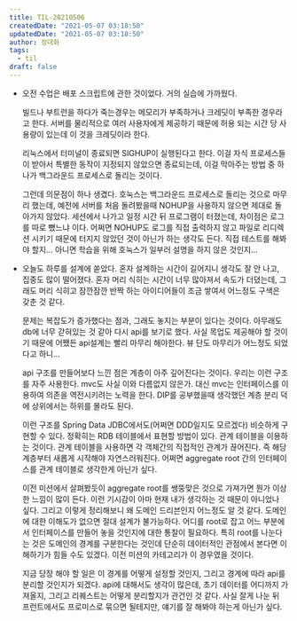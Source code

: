 ```yaml
---
title: TIL-20210506
createdDate: "2021-05-07 03:18:50"
updatedDate: "2021-05-07 03:18:50"
author: 정대화
tags:
  - til
draft: false
---
```


- 오전 수업은 배포 스크립트에 관한 것이었다. 거의 실습에 가까웠다.

  빌드나 부트런을 하다가 죽는경우는 메모리가 부족하거나 크레딧이 부족한 경우라고 한다. 서버를 물리적으로 여러 사용자에게 제공하기 때문에 허용 되는 시간 당 사용량이 있는데 이 것을 크레딧이라 한다.

  리눅스에서 터미널이 종료되면 SIGHUP이 실행된다고 한다. 이걸 자식 프로세스들이 받아서 특별한 동작이 지정되지 않았으면 종료되는데, 이걸 막아주는 방법 중 하나가 백그라운드 프로세스로 돌리는 것이다.

  그런데 의문점이 하나 생겼다. 호눅스는 백그라운드 프로세스로 돌리는 것으로 마무리 했는데, 예전에 서버를 처음 돌려봤을때 NOHUP을 사용하지 않으면 제대로 돌아가지 않았다. 세션에서 나가고 일정 시간 뒤 프로그램이 터졌는데, 차이점은 로그를 따로 뺐느냐 이다. 어쩌면 NOHUP도 로그를 직접 출력하지 않고 파일로 리디렉션 시키기 때문에 터지지 않았던 것이 아닌가 하는 생각도 든다. 직접 테스트를 해봐야 할지... 아니면 학습을 위해 호눅스가 일부러 설명을 하지 않은 것인지...

- 오늘도 하루를 설계에 쏟았다. 혼자 설계하는 시간이 길어지니 생각도 잘 안 나고, 집중도 많이 떨어졌다. 혼자 머리 식히는 시간이 너무 많아져서 속도가 더뎠는데, 그래도 머리 식히고 잠깐잠깐 반짝 하는 아이디어들이 조금 쌓여서 어느정도 구색은 갖춘 것 같다.

  문제는 복잡도가 증가했다는 점과, 그래도 놓지는 부분이 있다는 것이다. 아무래도 db에 너무 갇혀있는 것 같아 다시 api를 보기로 했다. 사실 목업도 제공해야 할 것이기 때문에 어쨌든 api설계는 빨리 마무리 해야한다. 뷰 단도 마무리가 어느정도 되었다고 하니...

  api 구조를 만들어보다 느낀 점은 계층이 아주 깊어진다는 것이다. 우리는 이런 구조를 자주 사용한다. mvc도 사실 이와 다름없지 않은가. 대신 mvc는 인터페이스를 이용하여 의존을 역전시키려는 노력을 한다. DIP를 공부했을때 생각했던 계층 분리 덕에 상위에서는 하위를 몰라도 된다.

  이런 구조를 Spring Data JDBC에서도(어쩌면 DDD일지도 모르겠다) 비슷하게 구현할 수 있다. 정확히는 RDB 테이블에서 표현할 방법이 있다. 관계 테이블을 이용하는 것이다. 관계 테이블을 사용하면 각 객체간의 직접적인 관계가 끊어진다. 즉 해당 계층부터 새롭게 시작해야 자연스러워진다. 어쩌면 aggregate root 간의 인터페이스를 관계 테이블로 생각한게 아닌가 싶다.
  
  이전 미션에서 살펴봤듯이 aggregate root를 쌩뚱맞은 것으로 가져가면 뭔가 이상한 느낌이 많이 든다. 이런 기시감이 아마 현재 내가 생각하는 것 때문이 아니었나 싶다. 그리고 이렇게 정리해보니 왜 도메인 드리븐인지 어느정도 알 것 같다. 도메인에 대한 이해도가 없으면 절대 설계가 불가능하다. 어디를 root로 잡고 어느 부분에서 인터페이스를 만들어 놓을 것인지에 대한 통찰이 필요하다. 특히 root를 나눈다는 것은 도메인의 경계를 구분한다는 것인데 단순히 데이터적인 관점에서 본다면 이해하기가 힘들 수도 있겠다. 이전 미션의 카테고리가 이 경우였을 것이다.

  지금 당장 해야 할 일은 이 경계를 어떻게 설정할 것인지, 그리고 경계에 따라 api를 분리할 것인지가 되겠다. api에 대해서도 생각이 많은데, 초기 데이터를 어디까지 가져올지, 그리고 리퀘스트는 어떻게 분리할지가 관건인 것 같다. 사실 잘게 나눈 뒤 프런트에서도 프로미스로 묶으면 될테지만, 얘기를 잘 해봐야 하는게 아닌가 싶다.
